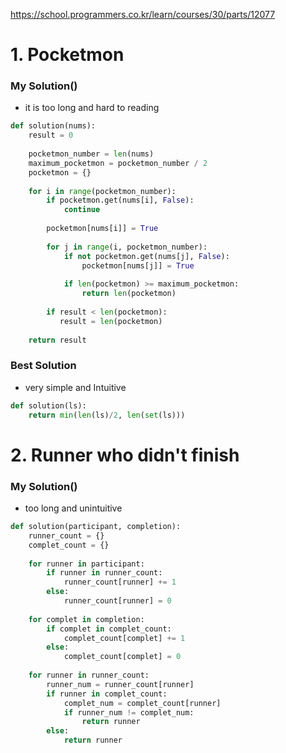 https://school.programmers.co.kr/learn/courses/30/parts/12077
# 1. Pocketmon

### My Solution()

- it is too long and hard to reading


``` python
def solution(nums):
    result = 0
    
    pocketmon_number = len(nums)
    maximum_pocketmon = pocketmon_number / 2
    pocketmon = {}
    
    for i in range(pocketmon_number):        
        if pocketmon.get(nums[i], False):
            continue
            
        pocketmon[nums[i]] = True        
        
        for j in range(i, pocketmon_number):
            if not pocketmon.get(nums[j], False): 
                pocketmon[nums[j]] = True
                
            if len(pocketmon) >= maximum_pocketmon:
                return len(pocketmon)
                
        if result < len(pocketmon):
           result = len(pocketmon)
                    
    return result
```


### Best Solution

- very simple and Intuitive


``` python
def solution(ls):
    return min(len(ls)/2, len(set(ls)))
```


# 2. Runner who didn't finish

### My Solution()

- too long and unintuitive 


``` python
def solution(participant, completion):
    runner_count = {}
    complet_count = {}
    
    for runner in participant:
        if runner in runner_count:
            runner_count[runner] += 1
        else:
            runner_count[runner] = 0
            
    for complet in completion:
        if complet in complet_count:
            complet_count[complet] += 1
        else:
            complet_count[complet] = 0
            
    for runner in runner_count:
        runner_num = runner_count[runner]
        if runner in complet_count:
            complet_num = complet_count[runner]
            if runner_num != complet_num:
                return runner
        else:
            return runner                

```